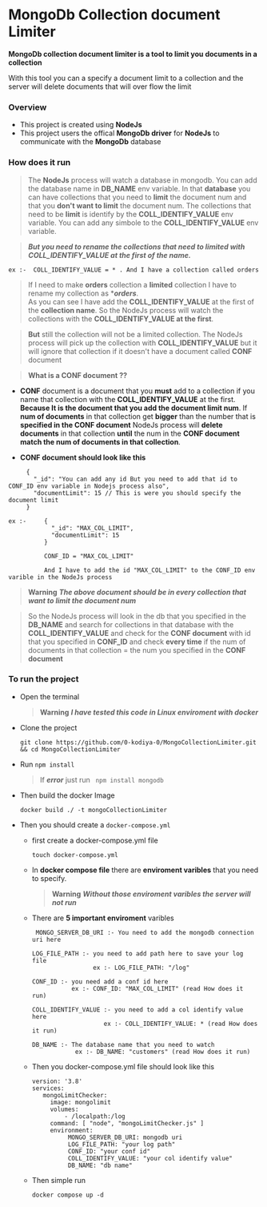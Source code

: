 # MongoDb Collection document Limiter

**MongoDb collection document limiter is a tool to limit you documents in a collection**
 
With this tool you can a specify a document limit to a collection and the server will delete documents that will over flow the limit 


### Overview
  - This project is created using **NodeJs**
  - This project users the offical **MongoDb driver** for **NodeJs** to communicate with the **MongoDb** database
  
### How does it run
   > The **NodeJs** process will watch a database in mongodb. You can add the database name in **DB_NAME** env variable.
    In that **database** you can have collections that you need to **limit** the document num and that you **don't want to limit** the document num. The
    collections that need to be **limit** is identify by the **COLL_IDENTIFY_VALUE** env variable. You can add any simbole to the **COLL_IDENTIFY_VALUE**
    env variable.
    
   > ***But you need to rename the collections that need to limited with COLL_IDENTIFY_VALUE at the first of the name.***
   
   ```
   ex :-  COLL_IDENTIFY_VALUE = * . And I have a collection called orders 
   ```
   > If I need to make **orders** collection a **limited** collection I have to rename my collection as ****orders***.     
     As you can see I have add the **COLL_IDENTIFY_VALUE** at the first of the **collection name**.
     So the NodeJs process will watch the collections with the **COLL_IDENTIFY_VALUE at the first**.
     
   > **But** still the collection will not be a limited collection. The NodeJs process will pick up the collection with **COLL_IDENTIFY_VALUE** but 
     it will ignore that collection if it doesn't have a document called **CONF** document
    
   > **What is a CONF document ??**
   
   - **CONF** document is a document that you **must** add to a collection if you name that collection with the **COLL_IDENTIFY_VALUE** at the first.
     **Because It is the document that you add the document limit num**. If **num of documents** in that collection get **bigger** than the number that
       is **specified in the CONF document** NodeJs process will **delete documents** in that collection **until** the num in
       the **CONF document match the num of documents in that collection**.
       
   - **CONF document should look like this**
   ```
        {
          "_id": "You can add any id But you need to add that id to CONF_ID env variable in Nodejs process also",
          "documentLimit": 15 // This is were you should specify the document limit
        }
   ```
   ```
   ex :-     {
               "_id": "MAX_COL_LIMIT",
               "documentLimit": 15
             }
             
             CONF_ID = "MAX_COL_LIMIT"
             
             And I have to add the id "MAX_COL_LIMIT" to the CONF_ID env varible in the NodeJs process
   ```
   > **Warning**  ***The above document should be in every collection that want to limit the document num***

   > So the NodeJs process will look in the db that you specified in the **DB_NAME** and search for collections in that database
   > with the **COLL_IDENTIFY_VALUE** and check for
   > the **CONF document** with id that you
   > specified in **CONF_ID** and check **every time** if the num of documents in that collection = the num you specified in the **CONF
   >  document**
   
### To run the project
  - Open the terminal
  
    > **Warning**  ***I have tested this code in Linux enviroment with docker***
    
  - Clone the project
    ```
    git clone https://github.com/0-kodiya-0/MongoCollectionLimiter.git && cd MongoCollectionLimiter
     ```
  - Run ``` npm install ``` 
    > If  ***error*** just run ``` npm install mongodb```
    
    
  - Then build the docker Image
    ```
    docker build ./ -t mongoCollectionLimiter
    ```
  - Then you should create a `docker-compose.yml`
     - first create a docker-compose.yml file
        ```
        touch docker-compose.yml
        ```
     
     - In **docker compose file** there are **enviroment varibles** that you need to specify. 
     
       > **Warning** ***Without those enviroment varibles the server will not run***
     
     - There are **5 important enviroment** varibles
        ```
         MONGO_SERVER_DB_URI :- You need to add the mongodb connection uri here
        ```
        ```
        LOG_FILE_PATH :- you need to add path here to save your log file 
                         ex :- LOG_FILE_PATH: "/log"
        ```
        ```
        CONF_ID :- you need add a conf id here
                   ex :- CONF_ID: "MAX_COL_LIMIT" (read How does it run)
        ```
        ```
        COLL_IDENTIFY_VALUE :- you need to add a col identify value here
                            ex :- COLL_IDENTIFY_VALUE: * (read How does it run)
        ```
        ```
        DB_NAME :- The database name that you need to watch
                    ex :- DB_NAME: "customers" (read How does it run)
        ```
      - Then you docker-compose.yml file should look like this
         ```
         version: '3.8'
         services:
            mongoLimitChecker:
              image: mongolimit
              volumes:
                  - /localpath:/log
              command: [ "node", "mongoLimitChecker.js" ]
              environment:
                   MONGO_SERVER_DB_URI: mongodb uri 
                   LOG_FILE_PATH: "your log path"
                   CONF_ID: "your conf id"
                   COLL_IDENTIFY_VALUE: "your col identify value"
                   DB_NAME: "db name"

         ```
      - Then simple run 
         ```
         docker compose up -d
         ```
